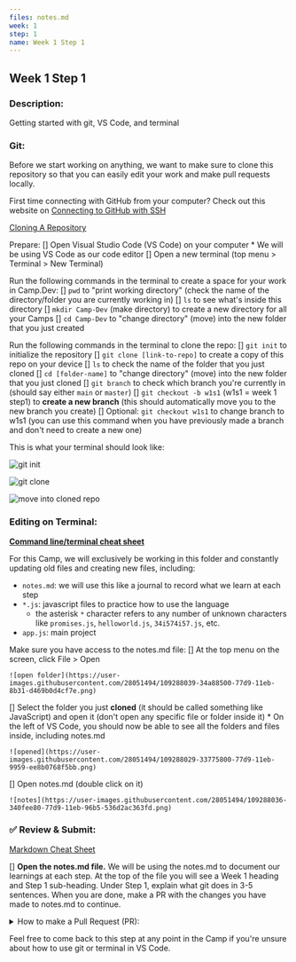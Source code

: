 ```yaml
---
files: notes.md
week: 1
step: 1
name: Week 1 Step 1
---
```


## Week 1 Step 1

### Description:
Getting started with git, VS Code, and terminal

### Git:

Before we start working on anything, we want to make sure to clone this repository so that you can easily edit your work and make pull requests locally.

First time connecting with GitHub from your computer? Check out this website on [Connecting to GitHub with SSH](https://docs.github.com/en/github/authenticating-to-github/connecting-to-github-with-ssh)

[Cloning A Repository](https://docs.github.com/en/github/creating-cloning-and-archiving-repositories/cloning-a-repository)

Prepare:
[] Open Visual Studio Code (VS Code) on your computer
	* We will be using VS Code as our code editor
[] Open a new terminal (top menu > Terminal > New Terminal)

Run the following commands in the terminal to create a space for your work in Camp.Dev:
[] `pwd` to "print working directory" (check the name of the directory/folder you are currently working in)
[] `ls` to see what's inside this directory
[] `mkdir Camp-Dev` (make directory) to create a new directory for all your Camps
[] `cd Camp-Dev` to "change directory" (move) into the new folder that you just created

Run the following commands in the terminal to clone the repo:
[] `git init` to initialize the repository
[] `git clone [link-to-repo]` to create a copy of this repo on your device
[] `ls` to check the name of the folder that you just cloned
[] `cd [folder-name]` to "change directory" (move) into the new folder that you just cloned
[] `git branch` to check which branch you're currently in (should say either `main` or `master`)
[] `git checkout -b w1s1` (w1s1 = week 1 step1) to **create a new branch** (this should automatically move you to the new branch you create)
[] Optional: `git checkout w1s1` to change branch to w1s1 (you can use this command when you have previously made a branch and don't need to create a new one)

This is what your terminal should look like:

![git init](https://user-images.githubusercontent.com/28051494/109287346-4c333e00-77d8-11eb-9575-072a88ea7ded.png)

![git clone](https://user-images.githubusercontent.com/28051494/109287355-4dfd0180-77d8-11eb-84fc-bce5e2d6259c.png)

![move into cloned repo](https://user-images.githubusercontent.com/28051494/109287364-505f5b80-77d8-11eb-82e7-1b39bf1e8d86.png)

### Editing on Terminal:

**[Command line/terminal cheat sheet](https://dev.to/shreythecray/terminal-for-dummies-57c2)**

For this Camp, we will exclusively be working in this folder and constantly updating old files and creating new files, including:
* `notes.md`: we will use this like a journal to record what we learn at each step
* `*.js`: javascript files to practice how to use the language
	* the asterisk `*` character refers to any number of unknown characters like `promises.js`, `helloworld.js`, `34i574i57.js`, etc.
* `app.js`: main project

Make sure you have access to the notes.md file:
[] At the top menu on the screen, click File > Open
	
	![open folder](https://user-images.githubusercontent.com/28051494/109288039-34a88500-77d9-11eb-8b31-d469b0d4cf7e.png)
[] Select the folder you just **cloned** (it should be called something like JavaScript) and open it (don't open any specific file or folder inside it)
	* On the left of VS Code, you should now be able to see all the folders and files inside, including notes.md
	
	![opened](https://user-images.githubusercontent.com/28051494/109288029-33775800-77d9-11eb-9959-ee8b0768f5bb.png)
[] Open notes.md (double click  on it)
	
	![notes](https://user-images.githubusercontent.com/28051494/109288036-340fee80-77d9-11eb-96b5-536d2ac363fd.png)

### ✅ Review & Submit:

[Markdown Cheat Sheet](https://www.markdownguide.org/cheat-sheet/)

[] **Open the notes.md file.** We will be using the notes.md to document our learnings at each step. At the top of the file you will see a Week 1 heading and Step 1 sub-heading. Under Step 1, explain what git does in 3-5 sentences. When you are done, make a PR with the changes you have made to notes.md to continue.

<details><summary>How to make a Pull Request (PR):</summary>

1. `git branch` to check which branch you're in
2. `git pull` to pull any updates from the remote (online) repository (repo)
3. `git checkout w1s1` if you're in main, move to w1s1 for week 1 step 1 with (or the name of the branch you were editing in)
3. `git add notes.md` to add the files you were editing
	* `git add .` will add all the changed files including all new ones (use this when you edit or add multiple files to save time)
4. `git commit -m "[your-commit-message]"` change [your-commit-message] to specifically what changes you are committing
	* make sure there are no errors in this step
	* if there are errors and you're not sure how to proceed, reach out to an instructor on the [Bit Project Discord](join.bitproject.org)
5. `git push` to push all changes to the remote repo

	![push changes](https://user-images.githubusercontent.com/28051494/109290907-180e4c00-77dd-11eb-93ba-cee576b24b2c.png)
6. go to the github website and check to see if it updated notes.md with the changes you made on your computer
7. click on the button that says: "Compare & Pull Request"

	![compare and pull request](https://user-images.githubusercontent.com/28051494/109290914-193f7900-77dd-11eb-9d09-73d5aa6b43be.png)
8. leave a comment stating which specific step this PR is for
9. create the pull request
	* if there are any merge conflicts and you're not sure how to proceed, reach out to an instructor on the [Bit Project Discord](join.bitproject.org)

	![comment and create](https://user-images.githubusercontent.com/28051494/109291023-468c2700-77dd-11eb-8137-a85d0c20fe89.png)

</details>

Feel free to come back to this step at any point in the Camp if you're unsure about how to use git or terminal in VS Code.